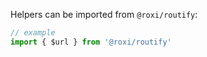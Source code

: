 Helpers can be imported from `@roxi/routify`:

```javascript
// example
import { $url } from '@roxi/routify'
```